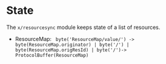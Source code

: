 <!--
order: 2
-->

# State

The `x/resourcesync` module keeps state of a list of resources.

- ResourceMap: ` byte('ResourceMap/value/') -> byte(ResourceMap.originator) | byte('/') | byte(ResourceMap.origResId) | byte('/')-> ProtocolBuffer(ResourceMap)`
